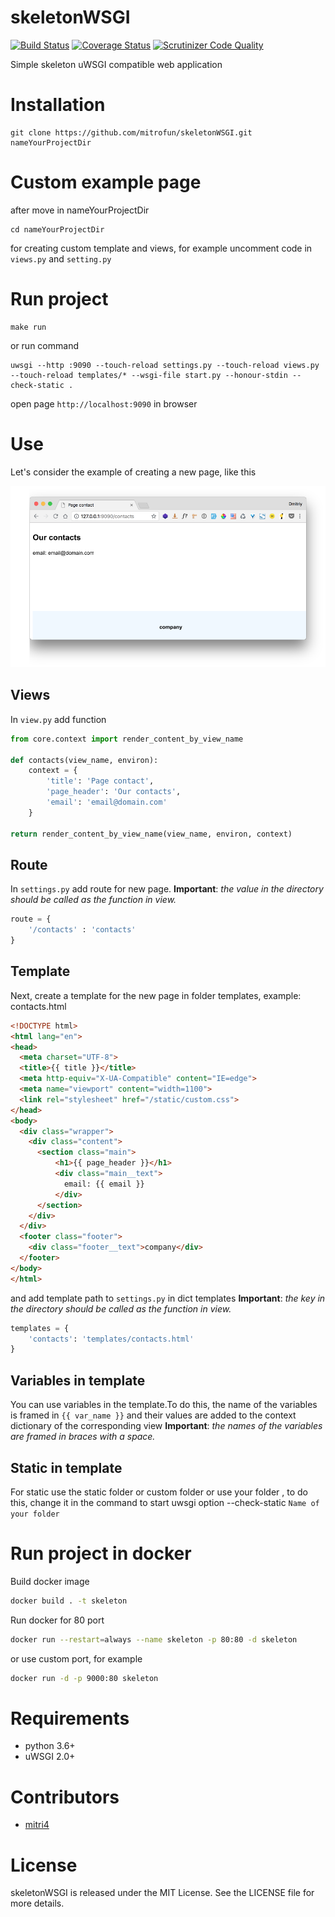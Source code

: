 skeletonWSGI
===
[![Build Status](https://travis-ci.org/mitrofun/skeletonWSGI.svg?branch=master)](https://travis-ci.org/mitrofun/skeletonWSGI) [![Coverage Status](https://coveralls.io/repos/github/mitrofun/skeletonWSGI/badge.svg)](https://coveralls.io/github/mitrofun/skeletonWSGI) [![Scrutinizer Code Quality](https://scrutinizer-ci.com/g/mitrofun/skeletonWSGI/badges/quality-score.png?b=master)](https://scrutinizer-ci.com/g/mitrofun/skeletonWSGI/?branch=master)  

Simple skeleton uWSGI compatible web application

Installation
=====
    git clone https://github.com/mitrofun/skeletonWSGI.git nameYourProjectDir

Custom example page
====
    
after move in nameYourProjectDir

    cd nameYourProjectDir

for creating custom template and views, for example uncomment code in `views.py` and `setting.py` 

Run project
=====

    make run 
or run command

    uwsgi --http :9090 --touch-reload settings.py --touch-reload views.py --touch-reload templates/* --wsgi-file start.py --honour-stdin --check-static .
    
open page `http://localhost:9090` in browser


Use
====
Let's consider the example of creating a new page, like this

![screen](docs/images/contacts.png)

Views
---
In `view.py` add function
```python
from core.context import render_content_by_view_name

def contacts(view_name, environ):
    context = {
        'title': 'Page contact',
        'page_header': 'Our contacts',
        'email': 'email@domain.com'
    }

return render_content_by_view_name(view_name, environ, context)
```

Route
---
In `settings.py` add route for new page.
**Important**: *the value in the directory should be called as the function in view.*
```python
route = {
    '/contacts' : 'contacts'
}
```
Template
---
Next, create a template for the new page in folder templates, example: contacts.html
```html
<!DOCTYPE html>
<html lang="en">
<head>
  <meta charset="UTF-8">
  <title>{{ title }}</title>
  <meta http-equiv="X-UA-Compatible" content="IE=edge">
  <meta name="viewport" content="width=1100">
  <link rel="stylesheet" href="/static/custom.css">
</head>
<body>
  <div class="wrapper">
    <div class="content">
      <section class="main">
          <h1>{{ page_header }}</h1>
          <div class="main__text">
            email: {{ email }}
          </div>
      </section>
    </div>
  </div>
  <footer class="footer">
    <div class="footer__text">company</div>
  </footer>
</body>
</html>
```

and add template path to `settings.py` in dict templates
**Important**: *the key in the directory should be called as the function in view.*
```python
templates = {
    'contacts': 'templates/contacts.html'
}
```

Variables in template
---
You can use variables in the template.To do this, the name of the variables is framed in `{{ var_name }}` and their values are added to the context dictionary of the corresponding view
**Important**: *the names of the variables are framed in braces with a space.*

Static in template
---
For static use the static folder or custom folder or use your folder , to do this,
change it in the command to start uwsgi option --check-static `Name of your folder`

Run project in docker
====
Build docker image
```bash
docker build . -t skeleton
```
Run docker for 80 port
```bash
docker run --restart=always --name skeleton -p 80:80 -d skeleton
```
or use custom port, for example
```bash
docker run -d -p 9000:80 skeleton
```

Requirements
=====
- python 3.6+
- uWSGI 2.0+

Contributors
=====
- [mitri4](https://github.com/mitrofun)

License
=====
skeletonWSGI is released under the MIT License. See the LICENSE file for more details.